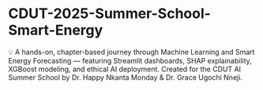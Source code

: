 # CDUT-2025-Summer-School-Smart-Energy
💡 A hands-on, chapter-based journey through Machine Learning and Smart Energy Forecasting — featuring Streamlit dashboards, SHAP explainability, XGBoost modeling, and ethical AI deployment. Created for the CDUT AI Summer School by Dr. Happy Nkanta Monday &amp; Dr. Grace Ugochi Nneji.

